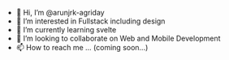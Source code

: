 - 👋 Hi, I’m @arunjrk-agriday
- 👀 I’m interested in Fullstack including design
- 🌱 I’m currently learning svelte
- 💞️ I’m looking to collaborate on Web and Mobile Development
- 📫 How to reach me ... (coming soon...)

<!---
arunjrk-agriday/arunjrk-agriday is a ✨ special ✨ repository because its `README.md` (this file) appears on your GitHub profile.
You can click the Preview link to take a look at your changes.
--->
